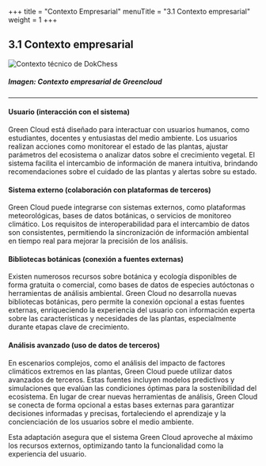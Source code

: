 +++
title = "Contexto Empresarial"
menuTitle = "3.1 Contexto empresarial"
weight = 1
+++

## 3.1 Contexto empresarial

![Contexto técnico de DokChess](/images/Abb09_04_FachlicherKontext.png "Contexto técnico de DokChess")
##### Imagen: Contexto empresarial de Greencloud

-----

#### Usuario  (interacción con el sistema)
Green Cloud está diseñado para interactuar con usuarios humanos, como estudiantes, docentes y entusiastas del medio ambiente. Los usuarios realizan acciones como monitorear el estado de las plantas, ajustar parámetros del ecosistema o analizar datos sobre el crecimiento vegetal. El sistema facilita el intercambio de información de manera intuitiva, brindando recomendaciones sobre el cuidado de las plantas y alertas sobre su estado.

#### Sistema externo (colaboración con plataformas de terceros)
Green Cloud puede integrarse con sistemas externos, como plataformas meteorológicas, bases de datos botánicas, o servicios de monitoreo climático. Los requisitos de interoperabilidad para el intercambio de datos son consistentes, permitiendo la sincronización de información ambiental en tiempo real para mejorar la precisión de los análisis.

#### Bibliotecas botánicas (conexión a fuentes externas)
Existen numerosos recursos sobre botánica y ecología disponibles de forma gratuita o comercial, como bases de datos de especies autóctonas o herramientas de análisis ambiental.
Green Cloud no desarrolla nuevas bibliotecas botánicas, pero permite la conexión opcional a estas fuentes externas, enriqueciendo la experiencia del usuario con información experta sobre las características y necesidades de las plantas, especialmente durante etapas clave de crecimiento.

#### Análisis avanzado (uso de datos de terceros)
En escenarios complejos, como el análisis del impacto de factores climáticos extremos en las plantas, Green Cloud puede utilizar datos avanzados de terceros. Estas fuentes incluyen modelos predictivos y simulaciones que evalúan las condiciones óptimas para la sostenibilidad del ecosistema.
En lugar de crear nuevas herramientas de análisis, Green Cloud se conecta de forma opcional a estas bases externas para garantizar decisiones informadas y precisas, fortaleciendo el aprendizaje y la concienciación de los usuarios sobre el medio ambiente.

Esta adaptación asegura que el sistema Green Cloud aproveche al máximo los recursos externos, optimizando tanto la funcionalidad como la experiencia del usuario.
